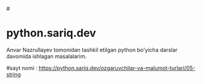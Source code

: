 #<h1> python.sariq.dev </h1>
Anvar Nazrullayev tomonidan tashkil etilgan python bo'yicha darslar davomida ishlagan masalalarim.

#sayt nomi : https://python.sariq.dev/ozgaruvchilar-va-malumot-turlari/05-string


